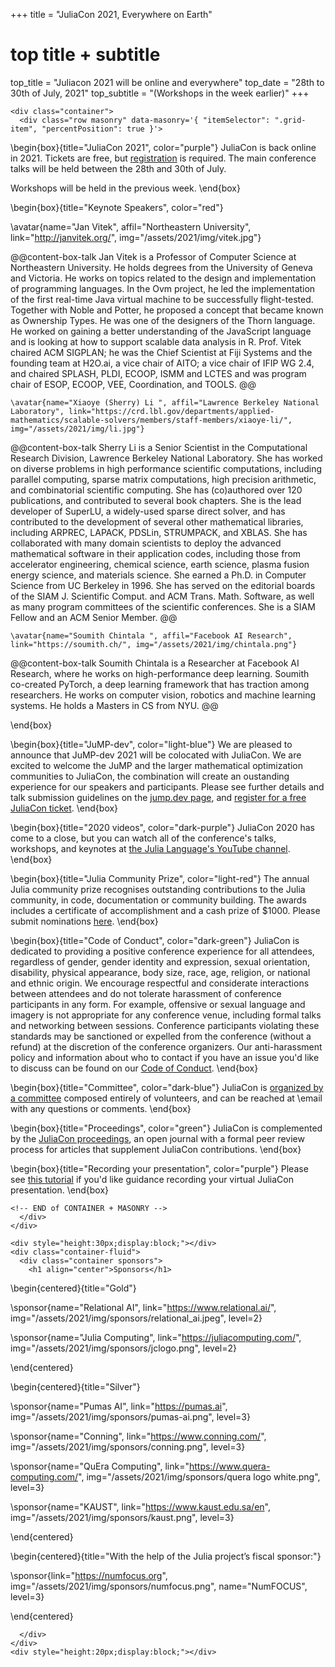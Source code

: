 +++
title = "JuliaCon 2021, Everywhere on Earth"

# top title + subtitle
top_title = "Juliacon 2021 will be online and everywhere"
top_date = "28th to 30th of July, 2021"
top_subtitle = "(Workshops in the week earlier)"
+++

~~~
<div class="container">
  <div class="row masonry" data-masonry='{ "itemSelector": ".grid-item", "percentPosition": true }'>
~~~

\begin{box}{title="JuliaCon 2021", color="purple"}
  JuliaCon is back online in 2021. Tickets are free, but [registration](/2021/tickets/) is required.
  The main conference talks will be held between the 28th and 30th of July.

  Workshops will be held in the previous week.
\end{box}

\begin{box}{title="Keynote Speakers", color="red"}

  \avatar{name="Jan Vitek", affil="Northeastern University", link="http://janvitek.org/", img="/assets/2021/img/vitek.jpg"}
  
  @@content-box-talk
    Jan Vitek is a Professor of Computer Science at Northeastern University. He holds degrees from the University of Geneva and Victoria. He works on topics related to the design and implementation of programming languages. In the Ovm project, he led the implementation of the first real-time Java virtual machine to be successfully flight-tested. Together with Noble and Potter, he proposed a concept that became known as Ownership Types. He was one of the designers of the Thorn language. He worked on gaining a better understanding of the JavaScript language and is looking at how to support scalable data analysis in R. Prof. Vitek chaired ACM SIGPLAN; he was the Chief Scientist at Fiji Systems and the founding team at H2O.ai, a vice chair of AITO; a vice chair of IFIP WG 2.4, and chaired SPLASH, PLDI, ECOOP, ISMM and LCTES and was program chair of ESOP, ECOOP, VEE, Coordination, and TOOLS.
  @@

    \avatar{name="Xiaoye (Sherry) Li ", affil="Lawrence Berkeley National Laboratory", link="https://crd.lbl.gov/departments/applied-mathematics/scalable-solvers/members/staff-members/xiaoye-li/", img="/assets/2021/img/li.jpg"}

  @@content-box-talk
    Sherry Li is a Senior Scientist in the Computational Research Division, Lawrence Berkeley National Laboratory. She has worked on diverse problems in high performance scientific computations, including parallel computing, sparse matrix computations, high precision arithmetic, and combinatorial scientific computing. She has (co)authored over 120 publications, and contributed to several book chapters. She is the lead developer of SuperLU, a widely-used sparse direct solver, and has contributed to the development of several other mathematical libraries, including ARPREC, LAPACK, PDSLin, STRUMPACK, and XBLAS. She has collaborated with many domain scientists to deploy the advanced mathematical software in their application codes, including those from accelerator engineering, chemical science, earth science, plasma fusion energy science, and materials science. She earned a Ph.D. in Computer Science from UC Berkeley in 1996. She has served on the editorial boards of the SIAM J. Scientific Comput. and ACM Trans. Math. Software, as well as many program committees of the scientific conferences. She is a SIAM Fellow and an ACM Senior Member.
  @@

    \avatar{name="Soumith Chintala ", affil="Facebook AI Research", link="https://soumith.ch/", img="/assets/2021/img/chintala.png"}

  @@content-box-talk
    Soumith Chintala is a Researcher at Facebook AI Research, where he works on high-performance deep learning. Soumith co-created PyTorch, a deep learning framework that has traction among researchers. He works on computer vision, robotics and machine learning systems. He holds a Masters in CS from NYU.
  @@

\end{box}

\begin{box}{title="JuMP-dev", color="light-blue"}
  We are pleased to announce that JuMP-dev 2021 will be colocated with JuliaCon. We are excited to welcome the JuMP and the larger mathematical optimization communities to JuliaCon, the combination will create an oustanding experience for our speakers and participants. Please see further details and talk submission guidelines on the [jump.dev page](https://jump.dev/meetings/juliacon2021/), and [register for a free JuliaCon ticket](http://localhost:8000/2021/tickets/).
\end{box}

\begin{box}{title="2020 videos", color="dark-purple"}
  JuliaCon 2020 has come to a close, but you can watch all of the conference's talks, workshops, and keynotes at [the Julia Language's YouTube channel](https://www.youtube.com/playlist?list=PLP8iPy9hna6Tl2UHTrm4jnIYrLkIcAROR).
\end{box}

\begin{box}{title="Julia Community Prize", color="light-red"}
  The annual Julia community prize recognises outstanding contributions to the Julia community, in code, documentation or community building.
  The awards includes a certificate of accomplishment and a cash prize of \$1000. Please submit nominations [here](https://forms.gle/FhQnUSk8HxuWHS4t5).
\end{box}

\begin{box}{title="Code of Conduct", color="dark-green"}
  JuliaCon is dedicated to providing a positive conference experience for all attendees, regardless of gender, gender identity and expression, sexual orientation, disability, physical appearance, body size, race, age, religion, or national and ethnic origin.
  We encourage respectful and considerate interactions between attendees and do not tolerate harassment of conference participants in any form.
  For example, offensive or sexual language and imagery is not appropriate for any conference venue, including formal talks and networking between sessions.
  Conference  participants violating these standards may be sanctioned or expelled from the conference (without a refund) at the discretion of the conference organizers.
  Our anti-harassment policy and information about who to contact if you have an issue you'd like to discuss can be found on our [Code of Conduct](/2021/coc/).
\end{box}

\begin{box}{title="Committee", color="dark-blue"}
  JuliaCon is [organized by a committee](/2021/committee/) composed entirely of volunteers, and can be reached at \email with any questions or comments.
\end{box}

\begin{box}{title="Proceedings", color="green"}
  JuliaCon is complemented by the [JuliaCon proceedings](https://proceedings.juliacon.org), an open journal with a formal peer review process for articles that supplement JuliaCon contributions.
\end{box}

\begin{box}{title="Recording your presentation", color="purple"}
  Please see [this tutorial](https://www.youtube.com/watch?v=c71ftCd5hTw) if you'd like guidance recording your virtual JuliaCon presentation.
\end{box}

~~~
<!-- END of CONTAINER + MASONRY -->
  </div>
</div>
~~~


~~~
<div style="height:30px;display:block;"></div>
<div class="container-fluid">
  <div class="container sponsors">
    <h1 align="center">Sponsors</h1>
~~~

\begin{centered}{title="Gold"}

  \sponsor{name="Relational AI", link="https://www.relational.ai/", img="/assets/2021/img/sponsors/relational_ai.jpeg", level=2}

  \sponsor{name="Julia Computing", link="https://juliacomputing.com/", img="/assets/2021/img/sponsors/jclogo.png", level=2}

\end{centered}

\begin{centered}{title="Silver"}

  \sponsor{name="Pumas AI", link="https://pumas.ai", img="/assets/2021/img/sponsors/pumas-ai.png", level=3}

  \sponsor{name="Conning", link="https://www.conning.com/", img="/assets/2021/img/sponsors/conning.png", level=3}
  
  \sponsor{name="QuEra Computing", link="https://www.quera-computing.com/", img="/assets/2021/img/sponsors/quera logo white.png", level=3}
  
  \sponsor{name="KAUST", link="https://www.kaust.edu.sa/en", img="/assets/2021/img/sponsors/kaust.png", level=3}


\end{centered}

\begin{centered}{title="With the help of the Julia project’s fiscal sponsor:"}

  \sponsor{link="https://numfocus.org", img="/assets/2021/img/sponsors/numfocus.png", name="NumFOCUS", level=3}

\end{centered}

~~~
  </div>
</div>
<div style="height:20px;display:block;"></div>
~~~
